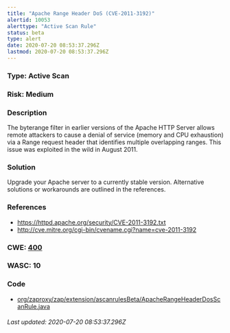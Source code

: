 ```yaml
---
title: "Apache Range Header DoS (CVE-2011-3192)"
alertid: 10053
alerttype: "Active Scan Rule"
status: beta
type: alert
date: 2020-07-20 08:53:37.296Z
lastmod: 2020-07-20 08:53:37.296Z
---
```

### Type: Active Scan

### Risk: Medium

### Description

The byterange filter in earlier versions of the Apache HTTP Server allows remote attackers to cause a denial of service (memory and CPU exhaustion) via a Range request header that identifies multiple overlapping ranges. This issue was exploited in the wild in August 2011.

### Solution

Upgrade your Apache server to a currently stable version. Alternative solutions or workarounds are outlined in the references. 

### References

* https://httpd.apache.org/security/CVE-2011-3192.txt
* http://cve.mitre.org/cgi-bin/cvename.cgi?name=cve-2011-3192

### CWE: [400](https://cwe.mitre.org/data/definitions/400.html)

### WASC:  10

### Code

 * [org/zaproxy/zap/extension/ascanrulesBeta/ApacheRangeHeaderDosScanRule.java](https://github.com/zaproxy/zap-extensions/blob/master/addOns/ascanrulesBeta/src/main/java/org/zaproxy/zap/extension/ascanrulesBeta/ApacheRangeHeaderDosScanRule.java)

###### Last updated: 2020-07-20 08:53:37.296Z
